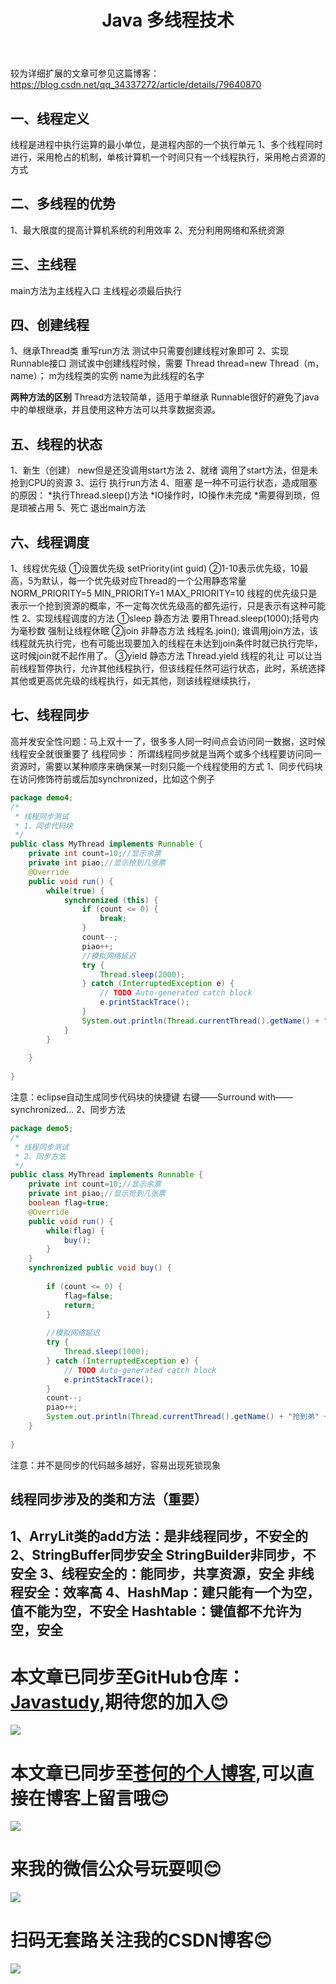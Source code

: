 ﻿---
layout: post
title: Java 多线程技术 
categories: Java-basic
description: Java 多线程技术 
keywords: Java-basic, multithreading
---

较为详细扩展的文章可参见这篇博客：
https://blog.csdn.net/qq_34337272/article/details/79640870

## 一、线程定义
线程是进程中执行运算的最小单位，是进程内部的一个执行单元
1、多个线程同时进行，采用枪占的机制，单核计算机一个时间只有一个线程执行，采用枪占资源的方式
## 二、多线程的优势
1、最大限度的提高计算机系统的利用效率
2、充分利用网络和系统资源
## 三、主线程
main方法为主线程入口
主线程必须最后执行
## 四、创建线程
1、继承Thread类
重写run方法
测试中只需要创建线程对象即可
2、实现Runnable接口
测试诶中创建线程时候，需要
Thread thread=new Thread（m，name）；
m为线程类的实例
name为此线程的名字

**两种方法的区别**
Thread方法较简单，适用于单继承
Runnable很好的避免了java中的单根继承，并且使用这种方法可以共享数据资源。
## 五、线程的状态
1、新生（创建）
new但是还没调用start方法
2、就绪
调用了start方法，但是未抢到CPU的资源
3、运行
执行run方法
4、阻塞
是一种不可运行状态，造成阻塞的原因：
*执行Thread.sleep()方法
*IO操作时，IO操作未完成
*需要得到琐，但是琐被占用
5、死亡
退出main方法
## 六、线程调度
1、线程优先级
①设置优先级
setPriority(int guid)
②1-10表示优先级，10最高，5为默认，每一个优先级对应Thread的一个公用静态常量
NORM_PRIORITY=5
MIN_PRIORITY=1
MAX_PRIORITY=10
线程的优先级只是表示一个抢到资源的概率，不一定每次优先级高的都先运行，只是表示有这种可能性
2、实现线程调度的方法
①sleep
静态方法
要用Thread.sleep(1000);括号内为毫秒数
强制让线程休眠
②join
非静态方法
线程名.join();
谁调用join方法，该线程就先执行完，也有可能出现要加入的线程在未达到join条件时就已执行完毕，这时候join就不起作用了。
③yield
静态方法
Thread.yield
线程的礼让
可以让当前线程暂停执行，允许其他线程执行，但该线程任然可运行状态，此时，系统选择其他或更高优先级的线程执行，如无其他，则该线程继续执行，
## 七、线程同步
高并发安全性问题：马上双十一了，很多多人同一时间点会访问同一数据，这时候线程安全就很重要了
线程同步：
所谓线程同步就是当两个或多个线程要访问同一资源时，需要以某种顺序来确保某一时刻只能一个线程使用的方式
1、同步代码块
在访问修饰符前或后加synchronized，比如这个例子

```java
package demo4;
/*
 * 线程同步测试
 * 1、同步代码块
 */
public class MyThread implements Runnable {
	private int count=10;//显示余票
	private int piao;//显示抢到几张票
	@Override
	public void run() {
		while(true) {
			synchronized (this) {
				if (count <= 0) {
					break;
				}
				count--;
				piao++;
				//模拟网络延迟
				try {
					Thread.sleep(2000);
				} catch (InterruptedException e) {
					// TODO Auto-generated catch block
					e.printStackTrace();
				}
				System.out.println(Thread.currentThread().getName() + "抢到弟" + piao + "张票,剩余" + count + "张票!");
			}
		}
		
	}
	
}

```
注意：eclipse自动生成同步代码块的快捷键
右键——Surround with——synchronized...
2、同步方法

```java
package demo5;
/*
 * 线程同步测试
 * 2、同步方法
 */
public class MyThread implements Runnable {
	private int count=10;//显示余票
	private int piao;//显示抢到几张票
	boolean flag=true;
	@Override
	public void run() {
		while(flag) {
			buy();
		}
	}
	synchronized public void buy() {
		
		if (count <= 0) {
			flag=false;
			return;
		}
		
		//模拟网络延迟
		try {
			Thread.sleep(1000);
		} catch (InterruptedException e) {
			// TODO Auto-generated catch block
			e.printStackTrace();
		}
		count--;
		piao++;
		System.out.println(Thread.currentThread().getName() + "抢到弟" + this.piao + "张票,剩余" + this.count + "张票!");
	}
	
}

```
注意：并不是同步的代码越多越好，容易出现死锁现象

## 线程同步涉及的类和方法（重要）
1、ArryLit类的add方法：是非线程同步，不安全的
2、StringBuffer同步安全
		StringBuilder非同步，不安全
3、线程安全的：能同步，共享资源，安全
非线程安全：效率高
4、HashMap：建只能有一个为空，值不能为空，不安全
	Hashtable：键值都不允许为空，安全
------
# 本文章已同步至GitHub仓库：<a href="Javasthttps://github.com/freestylefly/javaStudyudy">Javastudy</a>,期待您的加入:blush:
<img src="http://pp8g2fyug.bkt.clouddn.com/github.jpg" width=""/>

# 本文章已同步至<a href="https://freestylefly.github.io/">苍何的个人博客</a>,可以直接在博客上留言哦:blush:
<img src="http://pp8g2fyug.bkt.clouddn.com/myblog..png" width=""/>

# 来我的微信公众号玩耍呗:blush:
<img src="http://pp8g2fyug.bkt.clouddn.com/weixingongzhonghao.jpg" width=""/>

# 扫码无套路关注我的CSDN博客:blush:
<img src="http://pp8g2fyug.bkt.clouddn.com/CSDN.png" width=""/>